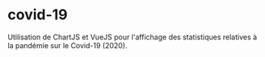 # covid-19
Utilisation de ChartJS et VueJS pour l'affichage des statistiques relatives à la pandémie sur le Covid-19 (2020).
